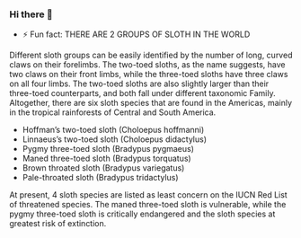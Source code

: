 ### Hi there 👋

- ⚡ Fun fact: THERE ARE 2 GROUPS OF SLOTH IN THE WORLD

Different sloth groups can be easily identified by the number of long, curved claws on their forelimbs. The two-toed sloths, as the name suggests, have two claws on their front limbs, while the three-toed sloths have three claws on all four limbs. The two-toed sloths are also slightly larger than their three-toed counterparts, and both fall under different taxonomic Family. Altogether, there are six sloth species that are found in the Americas, mainly in the tropical rainforests of Central and South America.
 - Hoffman’s two-toed sloth (Choloepus hoffmanni)
 - Linnaeus’s two-toed sloth (Choloepus didactylus)
 - Pygmy three-toed sloth (Bradypus pygmaeus)
 - Maned three-toed sloth (Bradypus torquatus)
 - Brown throated sloth (Bradypus variegatus)
 - Pale-throated sloth (Bradypus tridactylus)

At present, 4 sloth species are listed as least concern on the IUCN Red List of threatened species. The maned three-toed sloth is vulnerable, while the pygmy three-toed sloth is critically endangered and the sloth species at greatest risk of extinction.
<!--
**mrsladoje/mrsladoje** is a ✨ _special_ ✨ repository because its `README.md` (this file) appears on your GitHub profile.

Here are some ideas to get you started:

- 🔭 I’m currently working on ...
- 🌱 I’m currently learning ...
- 👯 I’m looking to collaborate on ...
- 🤔 I’m looking for help with ...
- 💬 Ask me about ...
- 📫 How to reach me: ...
- 😄 Pronouns: ...
- ⚡ Fun fact: ...
-->

